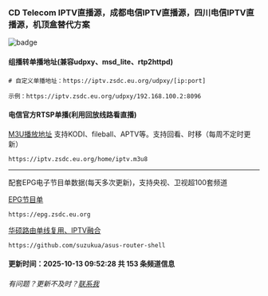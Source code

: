 ### CD Telecom IPTV直播源，成都电信IPTV直播源，四川电信IPTV直播源，机顶盒替代方案
![badge](https://cnb.cool/zdcorg/m3u/-/badge/git/latest/ci/git-clone-yyds)

#### 组播转单播地址(兼容udpxy、msd_lite、rtp2httpd)

    # 自定义单播地址：https://iptv.zsdc.eu.org/udpxy/[ip:port]

    示例：https://iptv.zsdc.eu.org/udpxy/192.168.100.2:8096

#### 电信官方RTSP单播(利用回放线路看直播)
[M3U播放地址](https://iptv.zsdc.eu.org/home/iptv.m3u8) 支持KODI、fileball、APTV等。支持回看、时移（每周不定时更新）

    https://iptv.zsdc.eu.org/home/iptv.m3u8

----

配套EPG电子节目单数据(每天多次更新)，支持央视、卫视超100套频道

[EPG节目单](https://epg.zsdc.eu.org)
        
    https://epg.zsdc.eu.org

[华硕路由单线复用、IPTV融合](https://github.com/suzukua/asus-router-shell)

    https://github.com/suzukua/asus-router-shell

#### 更新时间：2025-10-13 09:52:28 共 153 条频道信息

###### 有问题？更新不及时？[联系我](https://github.com/suzukua/iptv-cd-telecom/issues)
